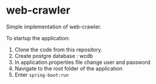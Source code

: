 # web-crawler

Simple implementation of web-crawler.

To startup the application:

1. Clone the code from this repository.
2. Create postgre database : wcdb
3. In application.properties file change user and password
4. Navigate to the root folder of the application
5. Enter `spring-boot:run`
